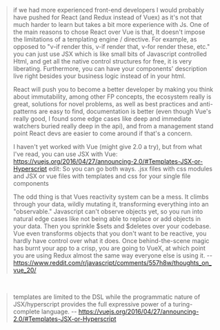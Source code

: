 > if we had more experienced front-end developers I would probably have pushed for React (and Redux instead of Vuex) as it's not that much harder to learn but takes a bit more experience with Js. One of the main reasons to chose React over Vue is that, It doesn't impose the limitations of a templating engine / directive. For example, as opposed to "v-if render this, v-if render that, v-for render these, etc." you can just use JSX which is like small bits of Javascript controlled Html, and get all the native control structures for free, it is very liberating. Furthermore, you can have your components' description live right besides your business logic instead of in your html.
>
> React will push you to become a better developer by making you think about immutability, among other FP concepts, the ecosystem really is great, solutions for novel problems, as well as best practices and anti-patterns are easy to find, documentation is better (even though Vue's really good, I found some edge cases like deep and immediate watchers buried really deep in the api), and from a management stand point React devs are easier to come around if that's a concern.
>
> I haven't yet worked with Vue (might give 2.0 a try), but from what I've read, you can use JSX with Vue: https://vuejs.org/2016/04/27/announcing-2.0/#Templates-JSX-or-Hyperscript
edit: So you can go both ways. .jsx files with css modules and JSX or vue files with templates and css for your single file components
>
> The odd thing is that Vues reactivity system can be a mess. It climbs through your data, wildly mutating it, transforming everything into an "observable." Javascript can't observe objects yet, so you run into natural edge cases like not being able to replace or add objects in your data. Then you sprinkle $sets and $deletes over your codebase. Vue even transforms objects that you don't want to be reactive, you hardly have control over what it does. Once behind-the-scene magic has burnt your app to a crisp, you are going to VueX, at which point you are using Redux almost the same way everyone else is using it.
> -- https://www.reddit.com/r/javascript/comments/557h8w/thoughts_on_vue_20/

<br>

> templates are limited to the DSL while the programmatic nature of JSX/hyperscript provides the full expressive power of a turing-complete language.
> -- https://vuejs.org/2016/04/27/announcing-2.0/#Templates-JSX-or-Hyperscript
